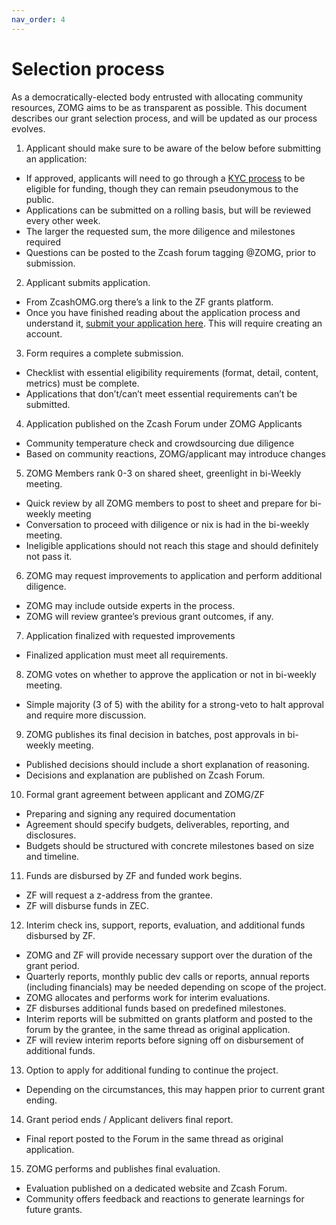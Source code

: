```yaml
---
nav_order: 4
---
```


# Selection process

As a democratically-elected body entrusted with allocating community resources, ZOMG aims to be as transparent as possible. This document describes our grant selection process, and will be updated as our process evolves. 

1. Applicant should make sure to be aware of the below before submitting an application:
* If approved, applicants will need to go through a [KYC process](https://www.zfnd.org/about/aml-kyc-requirements/) to be eligible for funding, though they can remain pseudonymous to the public. 
* Applications can be submitted on a rolling basis, but will be reviewed every other week.
* The larger the requested sum, the more diligence and milestones required 
* Questions can be posted to the Zcash forum tagging @ZOMG, prior to submission.
2. Applicant submits application.
* From ZcashOMG.org there’s a link to the ZF grants platform.
* Once you have finished reading about the application process and understand it, [submit your application here](https://grants.zfnd.org/create-request). This will require creating an account. 
3. Form requires a complete submission.
* Checklist with essential eligibility requirements (format, detail, content, metrics) must be complete.
* Applications that don’t/can’t meet essential requirements can’t be submitted.
4. Application published on the Zcash Forum under ZOMG Applicants
* Community temperature check and crowdsourcing due diligence
* Based on community reactions, ZOMG/applicant may introduce changes
5. ZOMG Members rank 0-3 on shared sheet, greenlight in bi-Weekly meeting.
* Quick review by all ZOMG members to post to sheet and prepare for bi-weekly meeting
* Conversation to proceed with diligence or nix is had in the bi-weekly meeting.
* Ineligible applications should not reach this stage and should definitely not pass it.
6. ZOMG may request improvements to application and perform additional diligence.
* ZOMG may include outside experts in the process.
* ZOMG will review grantee’s previous grant outcomes, if any.
7. Application finalized with requested improvements
* Finalized application must meet all requirements. 
8. ZOMG votes on whether to approve the application or not in bi-weekly meeting.
* Simple majority (3 of 5) with the ability for a strong-veto to halt approval and require more discussion.
9. ZOMG publishes its final decision in batches, post approvals in bi-weekly meeting.
* Published decisions should include a short explanation of reasoning.
* Decisions and explanation are published on Zcash Forum.
10. Formal grant agreement between applicant and ZOMG/ZF
* Preparing and signing any required documentation
* Agreement should specify budgets, deliverables, reporting, and disclosures.
* Budgets should be structured with concrete milestones based on size and timeline.
11. Funds are disbursed by ZF and funded work begins.
* ZF will request a z-address from the grantee.
* ZF will disburse funds in ZEC.
12. Interim check ins, support, reports, evaluation, and additional funds disbursed by ZF.
* ZOMG and ZF will provide necessary support over the duration of the grant period.
* Quarterly reports, monthly public dev calls or reports, annual reports (including financials) may be needed depending on scope of the project.
* ZOMG allocates and performs work for interim evaluations.
* ZF disburses additional funds based on predefined milestones.
* Interim reports will be submitted on grants platform and posted to the forum by the grantee, in the same thread as original application.
* ZF will review interim reports before signing off on disbursement of additional funds.
13. Option to apply for additional funding to continue the project.
* Depending on the circumstances, this may happen prior to current grant ending.
14. Grant period ends / Applicant delivers final report.
* Final report posted to the Forum in the same thread as original application. 
15. ZOMG performs and publishes final evaluation.
* Evaluation published on a dedicated website and Zcash Forum.
* Community offers feedback and reactions to generate learnings for future grants.
